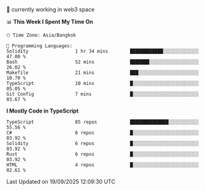 🔭 currently working in web3 space

<!--START_SECTION:waka-->
📊 **This Week I Spent My Time On** 

```text
🕑︎ Time Zone: Asia/Bangkok

💬 Programming Languages: 
Solidity                 1 hr 34 mins        ████████████░░░░░░░░░░░░░   47.00 % 
Bash                     52 mins             ███████░░░░░░░░░░░░░░░░░░   26.02 % 
Makefile                 21 mins             ███░░░░░░░░░░░░░░░░░░░░░░   10.70 % 
TypeScript               10 mins             █░░░░░░░░░░░░░░░░░░░░░░░░   05.05 % 
Git Config               7 mins              █░░░░░░░░░░░░░░░░░░░░░░░░   03.67 % 
```

**I Mostly Code in TypeScript** 

```text
TypeScript               85 repos            ██████████████░░░░░░░░░░░   55.56 % 
C#                       6 repos             █░░░░░░░░░░░░░░░░░░░░░░░░   03.92 % 
Solidity                 6 repos             █░░░░░░░░░░░░░░░░░░░░░░░░   03.92 % 
Rust                     6 repos             █░░░░░░░░░░░░░░░░░░░░░░░░   03.92 % 
HTML                     4 repos             █░░░░░░░░░░░░░░░░░░░░░░░░   02.61 % 
```




 Last Updated on 19/09/2025 12:09:30 UTC
<!--END_SECTION:waka-->
